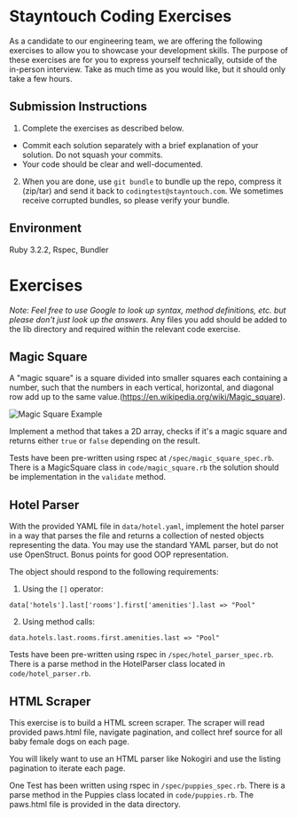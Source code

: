 Stayntouch Coding Exercises
=============================

As a candidate to our engineering team, we are offering the following exercises to allow you to showcase your development skills. The purpose of these
exercises are for you to express yourself technically, outside of the in-person interview. Take as much time as you would like, but it should only take
a few hours.

Submission Instructions
-----------------------

1. Complete the exercises as described below.
  - Commit each solution separately with a brief explanation of your
    solution. Do not squash your commits.
  - Your code should be clear and well-documented.
2. When you are done, use `git bundle` to bundle up the repo, compress it (zip/tar) and send it back to `codingtest@stayntouch.com`. We sometimes receive corrupted bundles, so please verify your bundle.

Environment
-----------

Ruby 3.2.2, Rspec, Bundler

Exercises
=========

*Note: Feel free to use Google to look up syntax, method definitions, etc. but
please don't just look up the answers.* Any files you add should be added to the lib directory and required within the relevant code exercise.

Magic Square
------------------

A "magic square" is a square divided into smaller squares each containing a number, such that the numbers in each vertical, horizontal, and diagonal row add up to the same value.(https://en.wikipedia.org/wiki/Magic_square).

![Magic Square Example](/3x3magicsquare.png)

Implement a method that takes a 2D array, checks if it's a magic square and returns either `true` or `false` depending on the result.

Tests have been pre-written using rspec at `/spec/magic_square_spec.rb`. There is a MagicSquare class in `code/magic_square.rb` the solution should be implementation in the `validate` method.

Hotel Parser
------------

With the provided YAML file in `data/hotel.yaml`, implement the hotel parser in a way that parses the file and returns a collection of nested objects
representing the data. You may use the standard YAML parser, but do not use OpenStruct. Bonus points for good OOP representation.

The object should respond to the following requirements:

1. Using the `[]` operator:
  ```
  data['hotels'].last['rooms'].first['amenities'].last => "Pool"
  ```

2. Using method calls:
  ```
  data.hotels.last.rooms.first.amenities.last => "Pool"
  ```

Tests have been pre-written using rspec in `/spec/hotel_parser_spec.rb`. There is a parse method in the HotelParser class located in
`code/hotel_parser.rb`.

HTML Scraper
---------------

This exercise is to build a HTML screen scraper. The scraper will read provided paws.html file, navigate pagination, and collect href source for all
baby female dogs on each page.

You will likely want to use an HTML parser like Nokogiri and use the listing pagination to iterate each page.

One Test has been written using rspec in `/spec/puppies_spec.rb`. There is a parse method in the Puppies class located in
`code/puppies.rb`. The paws.html file is provided in the data directory.
